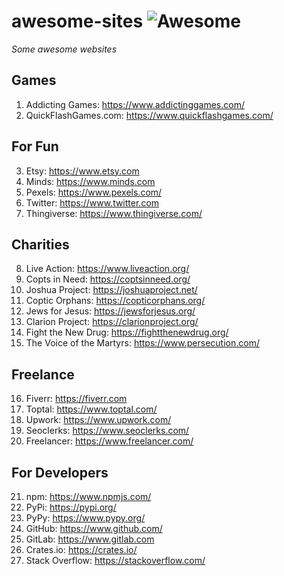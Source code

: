 # awesome-sites ![Awesome](https://cdn.rawgit.com/sindresorhus/awesome/d7305f38d29fed78fa85652e3a63e154dd8e8829/media/badge.svg)
*Some awesome websites*

## Games
1. Addicting Games: https://www.addictinggames.com/
2. QuickFlashGames.com: https://www.quickflashgames.com/

## For Fun
3. Etsy: https://www.etsy.com
4. Minds: https://www.minds.com
5. Pexels: https://www.pexels.com/
6. Twitter: https://www.twitter.com
7. Thingiverse: https://www.thingiverse.com/

## Charities
8. Live Action: https://www.liveaction.org/
9. Copts in Need: https://coptsinneed.org/
10. Joshua Project: https://joshuaproject.net/
11. Coptic Orphans: https://copticorphans.org/
12. Jews for Jesus: https://jewsforjesus.org/
13. Clarion Project: https://clarionproject.org/
14. Fight the New Drug: https://fightthenewdrug.org/
15. The Voice of the Martyrs: https://www.persecution.com/

## Freelance
16. Fiverr: https://fiverr.com
17. Toptal: https://www.toptal.com/
18. Upwork: https://www.upwork.com/
19. Seoclerks: https://www.seoclerks.com/
20. Freelancer: https://www.freelancer.com/

## For Developers
21. npm: https://www.npmjs.com/
22. PyPi: https://pypi.org/  
23. PyPy: https://www.pypy.org/
24. GitHub: https://www.github.com/
25. GitLab: https://www.gitlab.com
26. Crates.io: https://crates.io/
27. Stack Overflow: https://stackoverflow.com/
